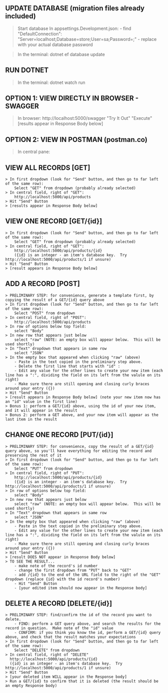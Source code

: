 ## UPDATE DATABASE (migration files already included)
> Start database
> In appsettings.Development.json:
    - find "DefaultConnection": "Server=localhost;Database=store;User=sa;Password=<your password>;"
    - replace <your password> with your actual database password

> In the terminal:
  dotnet ef database update

## RUN DOTNET
> In the terminal:
   dotnet watch run



## OPTION 1: VIEW DIRECTLY IN BROWSER - SWAGGER
> In browser:
  http://localhost:5000/swagger
  "Try It Out"
  "Execute"
  [results appear in Response Body below]



## OPTION 2: VIEW IN POSTMAN (postman.co)
> In central pane:

  ## VIEW ALL RECORDS [GET]
    > In first dropdown (look for "Send" button, and then go to far left of the same row):
        Select "GET" from dropdown (probably already selected)
    > In central field, right of "GET":
        http://localhost:5000/api/products
    > Hit "Send" Button
    > [results appear in Response Body below]

  ## VIEW ONE RECORD [GET/{id}]
    > In first dropdown (look for "Send" button, and then go to far left of the same row):
        Select "GET" from dropdown (probably already selected)
    > In central field, right of "GET":
        http://localhost:5000/api/products/{id}
        ({id} is an integer - an item's database key.  Try http://localhost:5000/api/products/1 if unsure)
    > Hit "Send" Button
    > [result appears in Response Body below]

  ## ADD A RECORD [POST]
    > PRELIMINARY STEP: for convenience, generate a template first, by copying the result of a GET/{id} query above
    > In first dropdown (look for "Send" button, and then go to far left of the same row):
        Select "POST" from dropdown
    > In central field, right of "POST":
        http://localhost:5000/api/products
    > In row of options below top field:
        select "Body"
    > In new row that appears just below
        select "raw" (NOTE: an empty box will appear below.  This will be used shortly)
    > In "Text" dropdown that appears in same row
        select "JSON"
    > In the empty box that appeared when clicking "raw" (above)
        - Paste in the text copied in the preliminary step above.
        - Delete the first line that starts with "id" : 
        - Edit any value for the other lines to create your new item (each line has a ":", dividing the field on its left from the valule on its right)
        - Make sure there are still opening and closing curly braces around your entry ({})
    > Hit "Send" Button
    > [result appears in Response Body below] (note your new item now has an "id" value in the first line)
    > Bonus 1: perform a GET/{id} above, using the id of your new item, and it will appear in the result
    > Bonus 2: perform a GET above, and your new item will appear as the last item in the result

  ## CHANGE ONE RECORD [PUT/{id}]
    > PRELIMINARY STEP: for convenience, copy the result of a GET/{id} query above, so you'll have everything for editing the record and preserving the rest of it
    > In first dropdown (look for "Send" button, and then go to far left of the same row):
        Select "PUT" from dropdown
    > In central field, right of "PUT":
        http://localhost:5000/api/products/{id}
        ({id} is an integer - an item's database key.  Try http://localhost:5000/api/products/1 if unsure)
    > In row of options below top field:
        select "Body"
    > In new row that appears just below
        select "raw" (NOTE: an empty box will appear below.  This will be used shortly)
    > In "Text" dropdown that appears in same row
        select "JSON"
    > In the empty box that appeared when clicking "raw" (above)
        - Paste in the text copied in the preliminary step above.
        - Edit any value for the other lines to create your new item (each line has a ":", dividing the field on its left from the valule on its right)
        - Make sure there are still opening and closing curly braces around your entry ({})
    > Hit "Send" Button
    > [result DOES NOT appear in Response Body below]
    > TO SEE THE RESULT...
        - make note of the record's id number
        - change the first dropdown from "PUT" back to "GET"
        - add /{id} to the end of the URL field to the right of the "GET" dropdown (replace {id} with the id record's number)
        - Hit "Send" Button
        - [your edited item should now appear in the Response body]

  ## DELETE A RECORD [DELETE/{id}]
    > PRELIMINARY STEP: find/confirm the id of the record you want to delete.
        - FIND: perform a GET query above, and search the results for the record in question.  Make note of the "id" value
        - CONFIRM: if you think you know the id, perform a GET/{id} query above, and check that the result matches your expectations
    > In first dropdown (look for "Send" button, and then go to far left of the same row):
        Select "DELETE" from dropdown
    > In central field, right of "DELETE"
      http://localhost:5000/api/products/{id}
      ({id} is an integer - an item's database key.  Try http://localhost:5000/api/products/1 if unsure)
    > Hit "Send" Button
    > [your deleted item WILL appear in the Response body]
    > Run a GET/{id} to confirm that it is deleted (the result should be an empty Response body)
